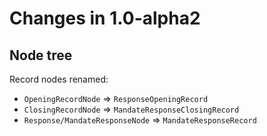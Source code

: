 # Changes in 1.0-alpha2

## Node tree

Record nodes renamed:

* `OpeningRecordNode` => `ResponseOpeningRecord`
* `ClosingRecordNode` => `MandateResponseClosingRecord`
* `Response/MandateResponseNode` => `MandateResponseRecord`
